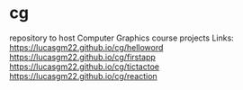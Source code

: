 # cg
repository to host Computer Graphics course projects
Links:
https://lucasgm22.github.io/cg/helloword
https://lucasgm22.github.io/cg/firstapp
https://lucasgm22.github.io/cg/tictactoe
https://lucasgm22.github.io/cg/reaction